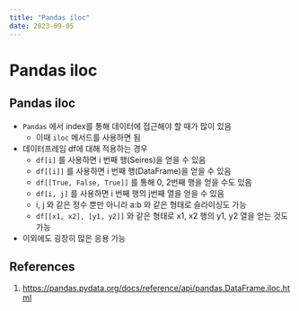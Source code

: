 ```yaml
---
title: "Pandas iloc"
date: 2023-09-05
---
```


# Pandas iloc

## Pandas iloc

- `Pandas` 에서 index를 통해 데이터에 접근해야 할 때가 많이 있음
  - 이때 `iloc` 메서드를 사용하면 됨
- 데이터프레임 df에 대해 적용하는 경우
  - `df[i]` 를 사용하면 i 번째 행(Seires)을 얻을 수 있음
  - `df[[i]]` 를 사용하면 i 번째 행(DataFrame)을 얻을 수 있음
  - `df[[True, False, True]]` 를 통해 0, 2번째 행을 얻을 수도 있음
  - `df[i, j]` 를 사용하면 i 번째 행의 j번째 열을 얻을 수 있음
  - i, j 와 같은 정수 뿐만 아니라 a:b 와 같은 형태로 슬라이싱도 가능
  - `df[[x1, x2], [y1, y2]]` 와 같은 형태로 x1, x2 행의 y1, y2 열을 얻는 것도 가능
- 이외에도 굉장히 많은 응용 가능

## References

1. https://pandas.pydata.org/docs/reference/api/pandas.DataFrame.iloc.html
